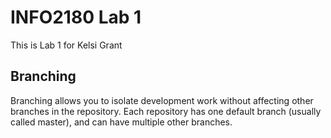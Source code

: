 


# INFO2180 Lab 1


This is Lab 1 for Kelsi Grant

## Branching

Branching allows you to isolate development work without affecting other branches in the repository. Each repository has one default branch (usually called master), and can have multiple other branches.
